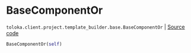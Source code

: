 # BaseComponentOr
`toloka.client.project.template_builder.base.BaseComponentOr` | [Source code](https://github.com/Toloka/toloka-kit/blob/v1.1.1/src/client/project/template_builder/base.py#L139)

```python
BaseComponentOr(self)
```

